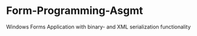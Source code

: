 # Form-Programming-Asgmt
Windows Forms Application with binary- and XML serialization functionality
